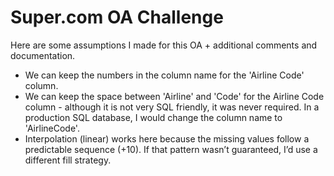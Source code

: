 # Super.com OA Challenge 

Here are some assumptions I made for this OA + additional comments and documentation. 

- We can keep the numbers in the column name for the 'Airline Code' column.
- We can keep the space between 'Airline' and 'Code' for the Airline Code column - although it is not very SQL friendly, it was never required. In a production SQL database, I would change the column name to 'AirlineCode'. 
- Interpolation (linear) works here because the missing values follow a predictable sequence (+10). If that pattern wasn’t guaranteed, I’d use a different fill strategy.
